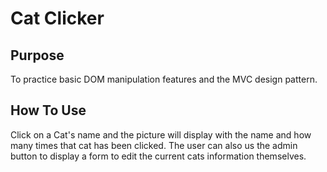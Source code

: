 # Cat Clicker

## Purpose
To practice basic DOM manipulation features and the MVC design pattern.

## How To Use
Click on a Cat's name and the picture will display with the name and how many times that cat has been clicked. The user can also us the admin button to display a form to edit the current cats information themselves. 
